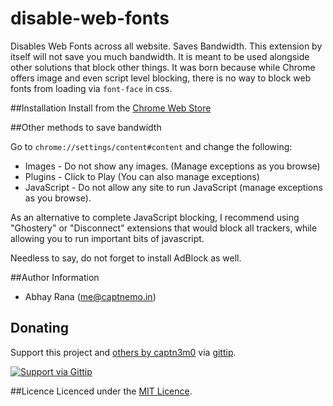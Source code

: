 disable-web-fonts
====================

Disables Web Fonts across all website. Saves Bandwidth. This extension by itself will not save you much bandwidth. It is meant to be used alongside other solutions that block other things. It was born because while Chrome offers image and even script level blocking, there is no way to block web fonts from loading via `font-face` in css.

##Installation
Install from the [Chrome Web Store](https://chrome.google.com/webstore/detail/olmabeadgbpmhllgdkemfdnmkngkbkeg)

##Other methods to save bandwidth

Go to `chrome://settings/content#content` and change the following:

- Images - Do not show any images. (Manage exceptions as you browse)
- Plugins - Click to Play (You can also manage exceptions)
- JavaScript - Do not allow any site to run JavaScript (manage exceptions as you browse).

As an alternative to complete JavaScript blocking, I recommend using "Ghostery" or "Disconnect" extensions that would block all trackers, while allowing you to run important bits of javascript.

Needless to say, do not forget to install AdBlock as well.

##Author Information
- Abhay Rana (<me@captnemo.in>)

## Donating
Support this project and [others by captn3m0][gittip] via [gittip][].

[![Support via Gittip][gittip-badge]][gittip]

[gittip-badge]: https://rawgithub.com/twolfson/gittip-badge/master/dist/gittip.png
[gittip]: https://www.gittip.com/captn3m0/

##Licence
Licenced under the [MIT Licence](http://nemo.mit-license.org/).
